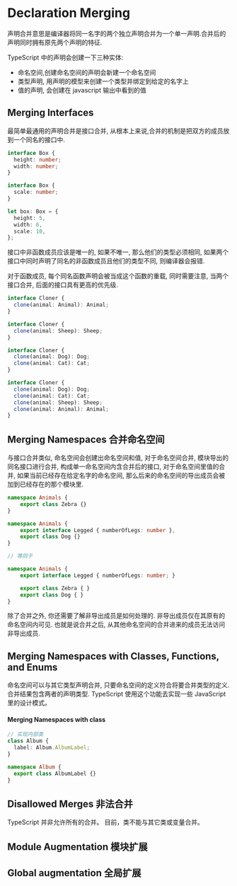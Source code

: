 # Declaration Merging

声明合并意思是编译器将同一名字的两个独立声明合并为一个单一声明.合并后的声明同时拥有原先两个声明的特征.

TypeScript 中的声明会创建一下三种实体:

- 命名空间,创建命名空间的声明会新建一个命名空间
- 类型声明, 用声明的模型来创建一个类型并绑定到给定的名字上
- 值的声明, 会创建在 javascript 输出中看到的值

## Merging Interfaces

最简单最通用的声明合并是接口合并, 从根本上来说,合并的机制是把双方的成员放到一个同名的接口中.

```typescript
interface Box {
  height: number;
  width: number;
}

interface Box {
  scale: number;
}

let box: Box = {
  height: 5,
  width: 6,
  scale: 10,
};
```

接口中非函数成员应该是唯一的, 如果不唯一, 那么他们的类型必须相同, 如果两个接口中同时声明了同名的非函数成员且他们的类型不同, 则编译器会报错.

对于函数成员, 每个同名函数声明会被当成这个函数的重载, 同时需要注意, 当两个接口合并, 后面的接口具有更高的优先级.

```typescript
interface Cloner {
  clone(animal: Animal): Animal;
}

interface Cloner {
  clone(animal: Sheep): Sheep;
}

interface Cloner {
  clone(animal: Dog): Dog;
  clone(animal: Cat): Cat;
}

interface Cloner {
  clone(animal: Dog): Dog;
  clone(animal: Cat): Cat;
  clone(animal: Sheep): Sheep;
  clone(animal: Animal): Animal;
}
```

## Merging Namespaces 合并命名空间

与接口合并类似, 命名空间会创建出命名空间和值, 对于命名空间合并, 模块导出的同名接口进行合并, 构成单一命名空间内含合并后的接口, 对于命名空间里值的合并, 如果当前已经存在给定名字的命名空间, 那么后来的命名空间的导出成员会被加到已经存在的那个模块里.

```typescript
namespace Animals {
    export class Zebra {}
}

namespace Animals {
    export interface Legged { numberOfLegs: number },
    export class Dog {}
}

// 等同于

namespace Animals {
    export interface Legged { numberOfLegs: number; }

    export class Zebra { }
    export class Dog { }
}
```

除了合并之外, 你还需要了解非导出成员是如何处理的. 非导出成员仅在其原有的命名空间内可见. 也就是说合并之后, 从其他命名空间的合并进来的成员无法访问非导出成员.

## Merging Namespaces with Classes, Functions, and Enums

命名空间可以与其它类型声明合并, 只要命名空间的定义符合将要合并类型的定义. 合并结果包含两者的声明类型. TypeScript 使用这个功能去实现一些 JavaScript 里的设计模式。

#### Merging Namespaces with class

```typescript
// 实现内部类
class Album {
  label: Album.AlbumLabel;
}

namespace Album {
  export class AlbumLabel {}
}
```

## Disallowed Merges 非法合并

TypeScript 并非允许所有的合并。 目前，类不能与其它类或变量合并。

## Module Augmentation 模块扩展

## Global augmentation 全局扩展
